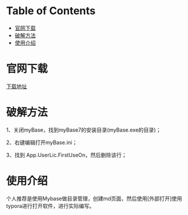 # Table of Contents

* [官网下载](#官网下载)
* [破解方法](#破解方法)
* [使用介绍](#使用介绍)




# 官网下载

[下载地址](http://www.wjjsoft.com/download_legacy.html) 

# 破解方法

1、关闭myBase，找到myBase7的安装目录(myBase.exe的目录)；

2、右键编辑打开myBase.ini；

3、找到 App.UserLic.FirstUseOn，然后删除该行；

 
# 使用介绍 
  
个人推荐是使用Mybase做目录管理，创建md页面，然后使用[外部打开]使用typora进行打开软件，进行实际编写。
